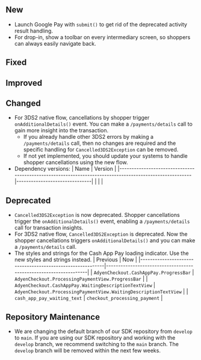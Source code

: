 [//]: # (This file will be used for the release notes on GitHub when publishing.)
[//]: # (Types of changes: `Breaking changes` `New` `Fixed` `Improved` `Changed` `Deprecated` `Removed`)
[//]: # (Example:)
[//]: # (## New)
[//]: # ( - New payment method)
[//]: # (## Changed)
[//]: # ( - DropIn service's package changed from `com.adyen.dropin` to `com.adyen.dropin.services`)
[//]: # (## Deprecated)
[//]: # ( - Configurations public constructor are deprecated, please use each Configuration's builder to make a Configuration object)

## New
- Launch Google Pay with `submit()` to get rid of the deprecated activity result handling.
- For drop-in, show a toolbar on every intermediary screen, so shoppers can always easily navigate back.

## Fixed

## Improved

## Changed
- For 3DS2 native flow, cancellations by shopper trigger `onAdditionalDetails()` event. You can make a `/payments/details` call to gain more insight into the transaction.
  - If you already handle other 3DS2 errors by making a `/payments/details` call, then no changes are required and the specific handling for `Cancelled3DS2Exception` can be removed.
  - If not yet implemented, you should update your systems to handle shopper cancellations using the new flow.
- Dependency versions:
  | Name                                                                                                   | Version                       |
  |--------------------------------------------------------------------------------------------------------|-------------------------------|
  |                           |                     |

## Deprecated
- `Cancelled3DS2Exception` is now deprecated. Shopper cancellations trigger the `onAdditionalDetails()` event, enabling a `/payments/details` call for transaction insights.
- For 3DS2 native flow, `Cancelled3DS2Exception` is deprecated. Now the shopper cancellations triggers `onAdditionalDetails()` and you can make a `/payments/details` call.
- The styles and strings for the Cash App Pay loading indicator. Use the new styles and strings instead.
  | Previous                                                  | Now                                                              |
  |-----------------------------------------------------------|------------------------------------------------------------------|
  | `AdyenCheckout.CashAppPay.ProgressBar`                    | `AdyenCheckout.ProcessingPaymentView.ProgressBar`                |
  | `AdyenCheckout.CashAppPay.WaitingDescriptionTextView`     | `AdyenCheckout.ProcessingPaymentView.WaitingDescriptionTextView` |
  | `cash_app_pay_waiting_text`                               | `checkout_processing_payment` |

## Repository Maintenance
- We are changing the default branch of our SDK repository from `develop` to `main`. If you are using our SDK repository and working with the `develop` branch, we recommend switching to the `main` branch. The `develop` branch will be removed within the next few weeks.
